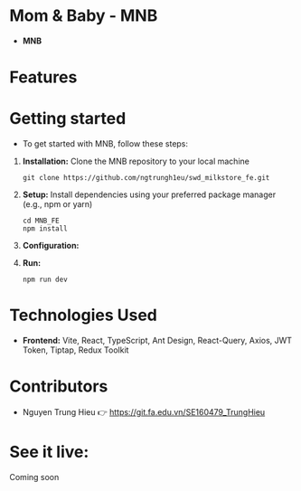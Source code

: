 # Mom & Baby - MNB

- **MNB**

# Features

# Getting started

- To get started with MNB, follow these steps:

1. **Installation:** Clone the MNB repository to your local machine
   ```console
   git clone https://github.com/ngtrungh1eu/swd_milkstore_fe.git
   ```
2. **Setup:** Install dependencies using your preferred package manager (e.g., npm or yarn)
   ```console
   cd MNB_FE
   npm install
   ```
3. **Configuration:**

4. **Run:**
   ```console
   npm run dev
   ```

# Technologies Used

- **Frontend:** Vite, React, TypeScript, Ant Design, React-Query, Axios, JWT Token, Tiptap, Redux Toolkit

# Contributors

- Nguyen Trung Hieu 👉 https://git.fa.edu.vn/SE160479_TrungHieu

# See it live:

Coming soon
